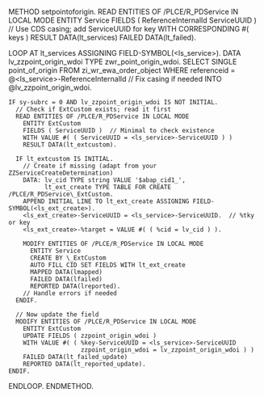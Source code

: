 METHOD setpointoforigin.
  READ ENTITIES OF /PLCE/R_PDService IN LOCAL MODE
    ENTITY Service
    FIELDS ( ReferenceInternalId ServiceUUID )  // Use CDS casing; add ServiceUUID for key
    WITH CORRESPONDING #( keys )
    RESULT DATA(lt_services)
    FAILED DATA(lt_failed).

  LOOP AT lt_services ASSIGNING FIELD-SYMBOL(<ls_service>).
    DATA lv_zzpoint_origin_wdoi TYPE zwr_point_origin_wdoi.
    SELECT SINGLE point_of_origin
      FROM zi_wr_ewa_order_object
      WHERE referenceid = @<ls_service>-ReferenceInternalId  // Fix casing if needed
      INTO @lv_zzpoint_origin_wdoi.

    IF sy-subrc = 0 AND lv_zzpoint_origin_wdoi IS NOT INITIAL.
      // Check if ExtCustom exists; read it first
      READ ENTITIES OF /PLCE/R_PDService IN LOCAL MODE
        ENTITY ExtCustom
        FIELDS ( ServiceUUID )  // Minimal to check existence
        WITH VALUE #( ( ServiceUUID = <ls_service>-ServiceUUID ) )
        RESULT DATA(lt_extcustom).

      IF lt_extcustom IS INITIAL.
        // Create if missing (adapt from your ZZServiceCreateDetermination)
        DATA: lv_cid TYPE string VALUE '$abap_cid1_',
              lt_ext_create TYPE TABLE FOR CREATE /PLCE/R_PDService\_ExtCustom.
        APPEND INITIAL LINE TO lt_ext_create ASSIGNING FIELD-SYMBOL(<ls_ext_create>).
        <ls_ext_create>-ServiceUUID = <ls_service>-ServiceUUID.  // %tky or key
        <ls_ext_create>-%target = VALUE #( ( %cid = lv_cid ) ).

        MODIFY ENTITIES OF /PLCE/R_PDService IN LOCAL MODE
          ENTITY Service
          CREATE BY \_ExtCustom
          AUTO FILL CID SET FIELDS WITH lt_ext_create
          MAPPED DATA(lmapped)
          FAILED DATA(lfailed)
          REPORTED DATA(lreported).
        // Handle errors if needed
      ENDIF.

      // Now update the field
      MODIFY ENTITIES OF /PLCE/R_PDService IN LOCAL MODE
        ENTITY ExtCustom
        UPDATE FIELDS ( zzpoint_origin_wdoi )
        WITH VALUE #( ( %key-ServiceUUID = <ls_service>-ServiceUUID
                        zzpoint_origin_wdoi = lv_zzpoint_origin_wdoi ) )
        FAILED DATA(lt_failed_update)
        REPORTED DATA(lt_reported_update).
    ENDIF.
  ENDLOOP.
ENDMETHOD.
